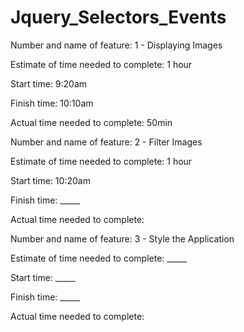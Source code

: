 # Jquery_Selectors_Events

Number and name of feature: 1 - Displaying Images

Estimate of time needed to complete: 1 hour

Start time: 9:20am

Finish time: 10:10am

Actual time needed to complete: 50min




Number and name of feature: 2 - Filter Images

Estimate of time needed to complete: 1 hour

Start time: 10:20am

Finish time: _____

Actual time needed to complete:


Number and name of feature: 3 - Style the Application

Estimate of time needed to complete: _____

Start time: _____

Finish time: _____

Actual time needed to complete: